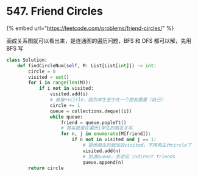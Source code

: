 # 547. Friend Circles

{% embed url="https://leetcode.com/problems/friend-circles/" %}

画成关系图就可以看出来，是连通图的遍历问题，BFS 和 DFS 都可以解，先用 BFS 写

```python
class Solution:
    def findCircleNum(self, M: List[List[int]]) -> int:
        circle = 0
        visited = set()
        for i in range(len(M)):
            if i not in visited:
                visited.add(i)
                # 直接++cirle，因为学生至少在一个朋友圈里（自己）
                circle += 1
                queue = collections.deque([i])
                while queue:
                    friend = queue.popleft()
                    # 其实就是在遍历i学生的朋友关系
                    for n, j in enumerate(M[friend]):
                        if n not in visited and j == 1:
                            # 是他朋友的就加进visited，不用再去计circle了
                            visited.add(n)
                            # 加进queue，去访问 indirect friends
                            queue.append(n)
        return circle
```



